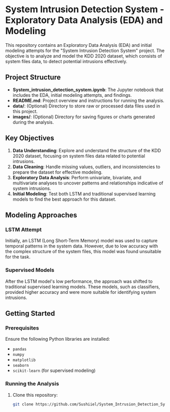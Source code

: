 # System Intrusion Detection System - Exploratory Data Analysis (EDA) and Modeling

This repository contains an Exploratory Data Analysis (EDA) and initial modeling attempts for the "System Intrusion Detection System" project. The objective is to analyze and model the KDD 2020 dataset, which consists of system files data, to detect potential intrusions effectively.

## Project Structure

- **System_intrusion_detection_system.ipynb**: The Jupyter notebook that includes the EDA, initial modeling attempts, and findings.
- **README.md**: Project overview and instructions for running the analysis.
- **data/**: (Optional) Directory to store raw or processed data files used in this project.
- **images/**: (Optional) Directory for saving figures or charts generated during the analysis.

## Key Objectives

1. **Data Understanding**: Explore and understand the structure of the KDD 2020 dataset, focusing on system files data related to potential intrusions.
2. **Data Cleaning**: Handle missing values, outliers, and inconsistencies to prepare the dataset for effective modeling.
3. **Exploratory Data Analysis**: Perform univariate, bivariate, and multivariate analyses to uncover patterns and relationships indicative of system intrusions.
4. **Initial Modeling**: Test both LSTM and traditional supervised learning models to find the best approach for this dataset.

## Modeling Approaches

### LSTM Attempt
Initially, an LSTM (Long Short-Term Memory) model was used to capture temporal patterns in the system data. However, due to low accuracy with the complex structure of the system files, this model was found unsuitable for the task.

### Supervised Models
After the LSTM model's low performance, the approach was shifted to traditional supervised learning models. These models, such as classifiers, provided higher accuracy and were more suitable for identifying system intrusions.

## Getting Started

### Prerequisites

Ensure the following Python libraries are installed:
- `pandas`
- `numpy`
- `matplotlib`
- `seaborn`
- `scikit-learn` (for supervised modeling)

### Running the Analysis

1. Clone this repository:
   ```bash
   git clone https://github.com/Sushiiel/System_Intrusion_Detection_System.git
